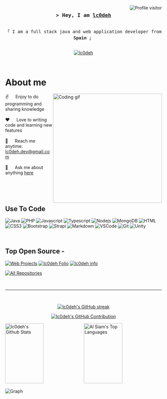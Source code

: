 <a href="https://komarev.com/ghpvc/?username=lc0deh">
  <img align="right" src="https://komarev.com/ghpvc/?username=lc0deh&label=Visitors&color=0e75b6&style=flat" alt="Profile visitor" />
</a>


<!-- Intro  -->
<h3 align="center">
        <samp>&gt; Hey, I am
                <b><a target="_blank" href="https://portafolio.lcodeh.dev">lc0deh</a></b>
        </samp>
</h3>


<p align="center"> 
  <samp>
    <br>
    「 I am a full stack java and web application developer from <b>Spain</b> 」
    <br>
    <br>
  </samp>
</p>

<p align="center">
 <a href="https://portafolio.lc0deh.dev" target="blank">
  <img src="https://img.shields.io/badge/Website-DC143C?style=for-the-badge&logo=medium&logoColor=white" alt="lc0deh" />
 </a>
</p>
<br />

<!-- About Section -->
 # About me
 
<p>
 <img align="right" width="350" src="/assets/programmer.gif" alt="Coding gif" />
  
 ✌️ &emsp; Enjoy to do programming and sharing knowledge <br/><br/>
 ❤️ &emsp; Love to writing code and learning new features<br/><br/>
 📧 &emsp; Reach me anytime: lc0deh.dev@gmail.com<br/><br/>
 💬 &emsp; Ask me about anything [here](https://github.com/lc0deh/lc0deh/issues)

</p>

<br/>
<br/>
<br/>

## Use To Code

![Java](https://img.shields.io/badge/Java-ED8B00?style=for-the-badge&logo=openjdk&logoColor=white)
![PHP](https://img.shields.io/badge/PHP-777BB4?style=for-the-badge&logo=php&logoColor=white)
![Javascript](https://img.shields.io/badge/Javascript-F0DB4F?style=for-the-badge&labelColor=black&logo=javascript&logoColor=F0DB4F)
![Typescript](https://img.shields.io/badge/Typescript-007acc?style=for-the-badge&labelColor=black&logo=typescript&logoColor=007acc)
![Nodejs](https://img.shields.io/badge/Nodejs-3C873A?style=for-the-badge&labelColor=black&logo=node.js&logoColor=3C873A)
![MongoDB](https://img.shields.io/badge/MongoDB-4EA94B?style=for-the-badge&logo=mongodb&logoColor=white)
![HTML](https://img.shields.io/badge/HTML5-E34F26?style=for-the-badge&logo=html5&logoColor=white)
![CSS3](https://img.shields.io/badge/CSS-239120?&style=for-the-badge&logo=css3&logoColor=white)
![Bootstrap](https://img.shields.io/badge/Bootstrap-563D7C?style=for-the-badge&logo=bootstrap&logoColor=white)
![Strapi](https://img.shields.io/badge/C%2B%2B-00599C?style=for-the-badge&logo=c%2B%2B&logoColor=white)
![Markdown](https://img.shields.io/badge/Markdown-000000?style=for-the-badge&logo=markdown&logoColor=white)
![VSCode](https://img.shields.io/badge/Visual_Studio-0078d7?style=for-the-badge&logo=visual%20studio&logoColor=white)
![Git](https://img.shields.io/badge/Git-F05032?style=for-the-badge&logo=git&logoColor=white)
![Unity](https://img.shields.io/badge/Unity-100000?style=for-the-badge&logo=unity&logoColor=white)

<br/>

## Top Open Source -
[![Web Projects](https://github-readme-stats.vercel.app/api/pin/?username=lc0deh&repo=websprojects&border_color=7F3FBF&bg_color=0D1117&title_color=C9D1D9&text_color=8B949E&icon_color=7F3FBF)](https://github.com/lc0deh/websproyects)
[![lc0deh Folio](https://github-readme-stats.vercel.app/api/pin/?username=lc0deh&repo=lc0deh-folio&border_color=7F3FBF&bg_color=0D1117&title_color=C9D1D9&text_color=8B949E&icon_color=7F3FBF)](https://github.com/lc0deh/lc0deh-folio)
[![lc0deh info](https://github-readme-stats.vercel.app/api/pin/?username=lc0deh&repo=lc0deh&border_color=7F3FBF&bg_color=0D1117&title_color=C9D1D9&text_color=8B949E&icon_color=7F3FBF)](https://github.com/lc0deh/lc0deh)

<p align="left">
  <a href="https://github.com/alsiam?tab=repositories" target="_blank"><img alt="All Repositories" title="All Repositories" src="https://img.shields.io/badge/-All%20Repos-2962FF?style=for-the-badge&logo=koding&logoColor=white"/></a>
</p>

<br/>
<hr/>
<br/>

<p align="center">
  <a href="https://github.com/lc0deh">
    <img src="https://github-readme-streak-stats.herokuapp.com/?user=lc0deh&theme=radical&border=7F3FBF&background=0D1117" alt="lc0deh's GitHub streak"/>
  </a>
</p>

<p align="center">
  <a href="https://github.com/lc0deh">
    <img src="https://github-profile-summary-cards.vercel.app/api/cards/profile-details?username=lc0deh&theme=radical" alt="lc0deh's GitHub Contribution"/>
  </a>
</p>

<a> 
    <a href="https://github.com/lc0deh"><img alt="lc0deh's Github Stats" src="https://denvercoder1-github-readme-stats.vercel.app/api?username=lc0deh&show_icons=true&count_private=true&theme=react&border_color=7F3FBF&bg_color=0D1117&title_color=F85D7F&icon_color=F8D866" height="192px" width="49.5%"/></a>
  <a href="https://github.com/lc0deh"><img alt="Al Siam's Top Languages" src="https://denvercoder1-github-readme-stats.vercel.app/api/top-langs/?username=lc0deh&langs_count=8&layout=compact&theme=react&border_color=7F3FBF&bg_color=0D1117&title_color=F85D7F&icon_color=F8D866" height="192px" width="49.5%"/></a>
  <br/>
</a>


![Graph](https://github-readme-activity-graph.vercel.app/graph?username=lc0deh&custom_title=lc0deh's%20GitHub%20Activity%20Graph&bg_color=0D1117&color=7F3FBF&line=7F3FBF&point=7F3FBF&area_color=FFFFFF&title_color=FFFFFF&area=true)
